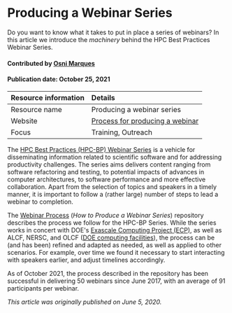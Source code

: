 # Producing a Webinar Series
<!-- deck text start --> 
Do you want to know what it takes to put in place a series of webinars? 
In this article we introduce the *machinery* behind the 
HPC Best Practices Webinar Series.
<!-- deck text end --> 

#### Contributed by [Osni Marques](http://github.com/oamarques)

#### Publication date: October 25, 2021

Resource information | Details 
:--- | :--- 
Resource name | Producing a webinar series
Website | [Process for producing a webinar](https://github.com/betterscientificsoftware/Webinar-Process)
Focus | Training, Outreach

The [HPC Best Practices (HPC-BP) Webinar Series](https://ideas-productivity.org/events/hpc-best-practices-webinars)
is a vehicle for disseminating information related to scientific software and for addressing productivity challenges. The 
series aims delivers content ranging from software refactoring and testing, to potential impacts of advances in computer 
architectures, to software performance and more effective collaboration. Apart from the selection of topics and speakers in a timely manner, 
it is important to follow a (rather large) number of steps to lead a webinar to completion.

The [Webinar Process](https://github.com/betterscientificsoftware/Webinar-Process) (*How to Produce a Webinar Series*) 
repository describes the process we follow for the HPC-BP Series. While the series works in concert with
DOE's [Exascale Computing Project (ECP)](https://www.exascaleproject.org), as well as ALCF, NERSC, and OLCF ([DOE computing facilities](https://bssw.io/communities/community-of-supercomputer-facilities-and-their-users)), the process can be 
(and has been) refined and adapted as needed, as well as applied to other scenarios. For example, over time we 
found it necessary to start interacting with speakers earlier, and adjust timelines accordingly.

As of October 2021, the process described in the repository has been successful in delivering 50 webinars since June 2017, with an average of 91 participants per webinar.

*This article was originally published on June 5, 2020.*

#
<!---
Publish: yes
RSS update: 2021-10-25
Categories: collaboration
Topics: online learning
Tags:
Level: 2
Prerequisites: defaults
Aggregate: none
--->
